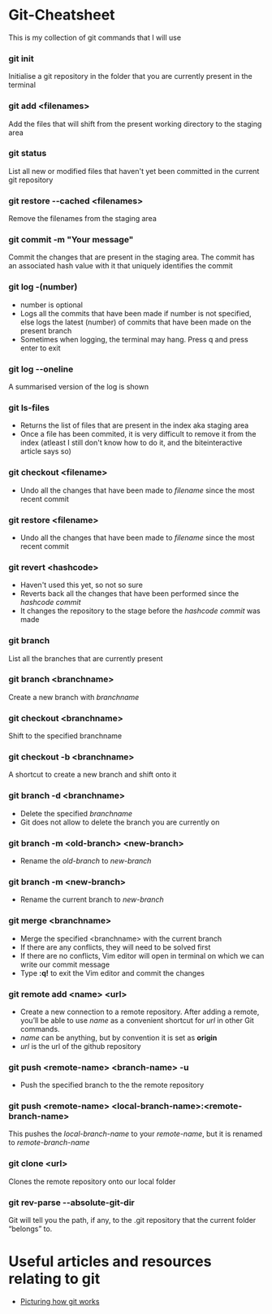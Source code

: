 # Git-Cheatsheet
This is my collection of git commands that I will use

### git init
Initialise a git repository in the folder that you are currently present in the terminal

### git add \<filenames\>
Add the files that will shift from the present working directory to the staging area

### git status
List all new or modified files that haven't yet been committed in the current git repository

### git restore --cached \<filenames\>
Remove the filenames from the staging area

### git commit -m "Your message"
Commit the changes that are present in the staging area. The commit has an associated hash value with it that uniquely identifies the commit

### git log -(number)
- number is optional
- Logs all the commits that have been made if number is not specified, else logs the latest (number) of commits that have been made on the present branch
- Sometimes when logging, the terminal may hang. Press q and press enter to exit

### git log --oneline
A summarised version of the log is shown

### git ls-files
- Returns the list of files that are present in the index aka staging area
- Once a file has been commited, it is very difficult to remove it from the index (atleast I still don't know how to do it, and the biteinteractive article says so)

### git checkout \<filename\>
- Undo all the changes that have been made to *filename* since the most recent commit

### git restore \<filename\>
- Undo all the changes that have been made to *filename* since the most recent commit

### git revert \<hashcode\>
- Haven't used this yet, so not so sure
- Reverts back all the changes that have been performed since the *hashcode commit*
- It changes the repository to the stage before the *hashcode commit* was made

### git branch
List all the branches that are currently present

### git branch \<branchname\>
Create a new branch with *branchname*

### git checkout \<branchname\>
Shift to the specified branchname

### git checkout -b \<branchname\>
A shortcut to create a new branch and shift onto it

### git branch -d \<branchname\>
- Delete the specified *branchname*
- Git does not allow to delete the branch you are currently on

### git branch -m \<old-branch\> \<new-branch\>
- Rename the *old-branch* to *new-branch*

### git branch -m \<new-branch\>
- Rename the current branch to *new-branch*

### git merge \<branchname\>
- Merge the specified \<branchname\> with the current branch
- If there are any conflicts, they will need to be solved first 
- If there are no conflicts, Vim editor will open in terminal on which we can write our commit message
- Type **:q!** to exit the Vim editor and commit the changes

### git remote add \<name\> \<url\>
- Create a new connection to a remote repository. After adding a remote, you’ll be able to use *name* as a convenient shortcut for *url* in other Git commands.
- *name* can be anything, but by convention it is set as **origin**
- *url* is the url of the github repository

### git push \<remote-name\> \<branch-name\> -u
- Push the specified branch to the the remote repository

### git push \<remote-name\> \<local-branch-name\>:\<remote-branch-name\> 
This pushes the *local-branch-name* to your *remote-name*, but it is renamed to *remote-branch-name*

### git clone \<url\>
Clones the remote repository onto our local folder

### git rev-parse --absolute-git-dir
Git will tell you the path, if any, to the .git repository that the current folder “belongs” to.





# Useful articles and resources relating to git
- [Picturing how git works](https://www.biteinteractive.com/picturing-git-conceptions-and-misconceptions/)



